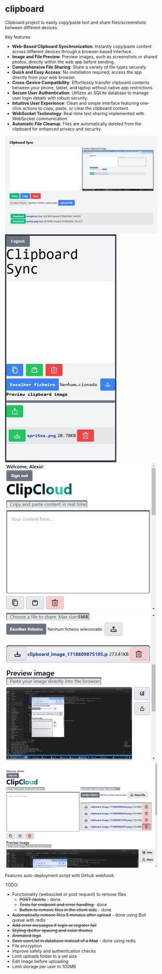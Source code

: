 # clipboard
Clipboard project to easily copy/paste text and share files/screenshots between different devices

Key features:
- **Web-Based Clipboard Synchronization**: Instantly copy/paste content across different devices through a browser-based interface.
- **Image and File Preview**: Preview images, such as screenshots or shared photos, directly within the web app before sending.
- **Comprehensive File Sharing**: Share a variety of file types securely.
- **Quick and Easy Access**: No installation required; access the app directly from your web browser.
- **Cross-Device Compatibility**: Effortlessly transfer clipboard contents between your phone, tablet, and laptop without native app restrictions.
- **Secure User Authentication**: Utilizes an SQLite database to manage user login details with robust security.
- **Intuitive User Experience**: Clean and simple interface featuring one-click actions to copy, paste, or clear the clipboard content.
- **WebSocket Technology**: Real-time text sharing implemented with WebSocket communication.
- **Automatic File Cleanup**: Files are automatically deleted from the clipboard for enhanced privacy and security.

![alt text](image-1.png)
![alt text](image-2.png)
![alt text](image-3.png)
![alt text](image-4.png)
![alt text](image-5.png)

Features auto-deployment script with Github webhook.


TODO:
- Functionality (websocket or post request) to remove files
  - ~~POST /delete~~ - done
  - ~~Tests for endpoint and error handling~~- done
  - ~~Button to remove files in the client side~~ - done
- ~~Automatically remove files 5 minutes after upload~~ - done using Bull queue with redis
- ~~Add error messages if login or register fail~~
- ~~Styling (better spacing and color theme)~~
- ~~Animated logo~~
- ~~Save userList in database instead of a Map~~ - done using redis
- File encryption
- Improve safety and authentication checks
- Limit uploads folder to a set size
- Edit image before uploading
- Limit storage per user to 100MB